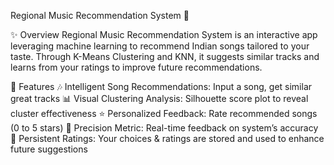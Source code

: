 
Regional Music Recommendation System 🎵


✨ Overview
Regional Music Recommendation System is an interactive app leveraging machine learning to recommend Indian songs tailored to your taste. Through K-Means Clustering and KNN, it suggests similar tracks and learns from your ratings to improve future recommendations.

🚀 Features
🎶 Intelligent Song Recommendations: Input a song, get similar great tracks
📊 Visual Clustering Analysis: Silhouette score plot to reveal cluster effectiveness
⭐ Personalized Feedback: Rate recommended songs (0 to 5 stars)
🔁 Precision Metric: Real-time feedback on system’s accuracy
💾 Persistent Ratings: Your choices & ratings are stored and used to enhance future suggestions


